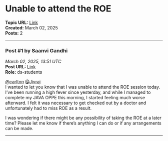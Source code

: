 # Unable to attend the ROE
**Topic URL:** [Link](https://discourse.onlinedegree.iitm.ac.in/t/unable-to-attend-the-roe/168987)  
**Created:** March 02, 2025  
**Posts:** 2  

---

### Post #1 by **Saanvi Gandhi**
*March 02, 2025, 13:51 UTC*  
**Post URL:** [Link](https://discourse.onlinedegree.iitm.ac.in/t/unable-to-attend-the-roe/168987/1)  
**Role:**  ds-students

[@carlton](https://discourse.onlinedegree.iitm.ac.in/u/carlton) [@Jivraj](https://discourse.onlinedegree.iitm.ac.in/u/jivraj)  
I wanted to let you know that I was unable to attend the ROE session today. I’ve been running a high fever since yesterday, and while I managed to complete my JAVA OPPE this morning, I started feeling much worse afterward. I felt it was necessary to get checked out by a doctor and unfortunately had to miss ROE as a result.

I was wondering if there might be any possibility of taking the ROE at a later time? Please let me know if there’s anything I can do or if any arrangements can be made.

---
